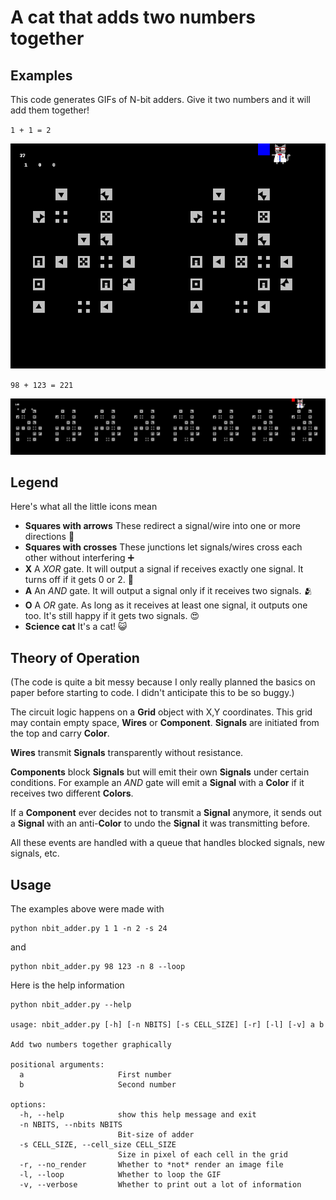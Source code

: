 # A cat that adds two numbers together

## Examples

This code generates GIFs of N-bit adders. Give it two numbers and it will add them together!

`1 + 1 = 2`

![Meow meow I am performing addition! 1 + 1 = 2](output.gif)

`98 + 123 = 221`

![Meow meow I am performing addition! 98 + 123 = 221](output_large.gif)

## Legend

Here's what all the little icons mean

  * **Squares with arrows** These redirect a signal/wire into one or more directions :twisted_rightwards_arrows:
  * **Squares with crosses** These junctions let signals/wires cross each other without interfering :heavy_plus_sign:
  * **X** A *XOR* gate. It will output a signal if receives exactly one signal. It turns off if it gets 0 or 2. :raised_hands:
  * **A** An *AND* gate. It will output a signal only if it receives two signals. :people_hugging:
  * **O** A *OR* gate. As long as it receives at least one signal, it outputs one too. It's still happy if it gets two signals. :heart_eyes:
  * **Science cat** It's a cat! :smiley_cat:

## Theory of Operation

(The code is quite a bit messy because I only really planned the basics on paper before starting to code. I didn't anticipate this to be so buggy.)

The circuit logic happens on a **Grid** object with X,Y coordinates. This grid may contain empty space, **Wires** or **Component**. **Signals** are initiated from the top and carry **Color**.

**Wires** transmit **Signals** transparently without resistance.

**Components** block **Signals** but will emit their own **Signals** under certain conditions. For example an *AND* gate will emit a **Signal** with a **Color** if it receives two different **Colors**.

If a **Component** ever decides not to transmit a **Signal** anymore, it sends out a **Signal** with an anti-**Color** to undo the **Signal** it was transmitting before.

All these events are handled with a queue that handles blocked signals, new signals, etc.

## Usage

The examples above were made with

```
python nbit_adder.py 1 1 -n 2 -s 24
```

and

```
python nbit_adder.py 98 123 -n 8 --loop
```

Here is the help information

```
python nbit_adder.py --help

usage: nbit_adder.py [-h] [-n NBITS] [-s CELL_SIZE] [-r] [-l] [-v] a b

Add two numbers together graphically

positional arguments:
  a                     First number
  b                     Second number

options:
  -h, --help            show this help message and exit
  -n NBITS, --nbits NBITS
                        Bit-size of adder
  -s CELL_SIZE, --cell_size CELL_SIZE
                        Size in pixel of each cell in the grid
  -r, --no_render       Whether to *not* render an image file
  -l, --loop            Whether to loop the GIF
  -v, --verbose         Whether to print out a lot of information
```